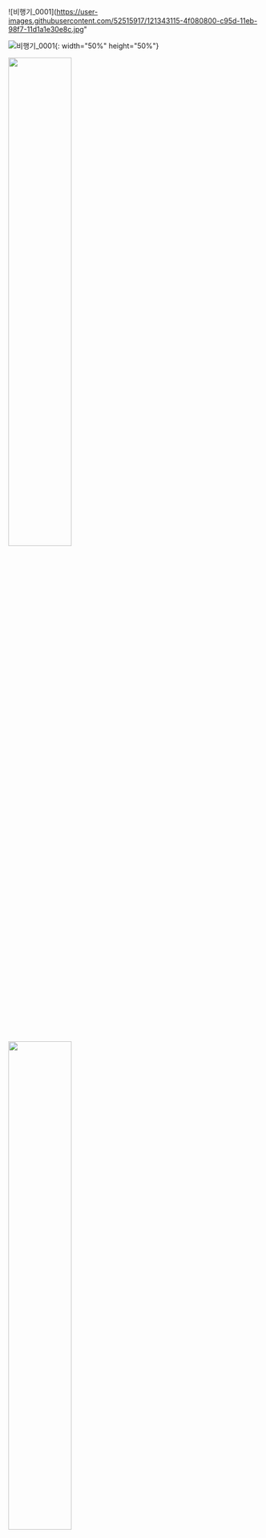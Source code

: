 

![비행기_0001](https://user-images.githubusercontent.com/52515917/121343115-4f080800-c95d-11eb-98f7-11d1a1e30e8c.jpg"

![비행기_0001](https://user-images.githubusercontent.com/52515917/121343115-4f080800-c95d-11eb-98f7-11d1a1e30e8c.jpg){: width="50%" height="50%"} 


<img src="https://user-images.githubusercontent.com/52515917/121343115-4f080800-c95d-11eb-98f7-11d1a1e30e8c.jpg" width="50%" height="50%">

<img src="https://user-images.githubusercontent.com/52515917/121343115-4f080800-c95d-11eb-98f7-11d1a1e30e8c.jpg" width="50%" height="50%"> </center>

![비행기_0001](https://user-images.githubusercontent.com/52515917/121343115-4f080800-c95d-11eb-98f7-11d1a1e30e8c.jpg"
center {
    display : block;
    maring : auto;
}

![비행기_0001](https://user-images.githubusercontent.com/52515917/121343115-4f080800-c95d-11eb-98f7-11d1a1e30e8c.jpg){: width="50%" height="50%"}{: .center}

